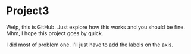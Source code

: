 # Project3

Welp, this is GitHub. 
Just explore how this works and you should be fine. 
Mhm, I hope this project goes by quick.

I did most of problem one. I'll just have to add the labels on the axis.
